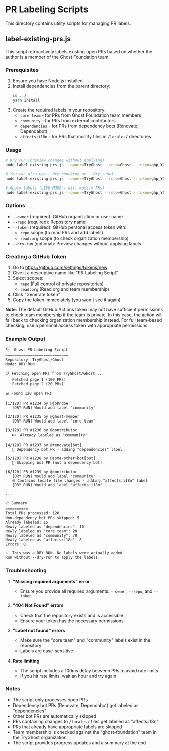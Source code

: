 # PR Labeling Scripts

This directory contains utility scripts for managing PR labels.

## label-existing-prs.js

This script retroactively labels existing open PRs based on whether the author is a member of the Ghost Foundation team.

### Prerequisites

1. Ensure you have Node.js installed
2. Install dependencies from the parent directory:
   ```bash
   cd ../
   yarn install
   ```
3. Create the required labels in your repository:
   - `core team` - for PRs from Ghost Foundation team members
   - `community` - for PRs from external contributors
   - `dependencies` - for PRs from dependency bots (Renovate, Dependabot)
   - `affects:i18n` - for PRs that modify files in `/locales/` directories

### Usage

```bash
# Dry run (preview changes without applying)
node label-existing-prs.js --owner=TryGhost --repo=Ghost --token=ghp_YOUR_TOKEN --dry-run

# You can also use --dry-run=true or --dry-run=1
node label-existing-prs.js --owner=TryGhost --repo=Ghost --token=ghp_YOUR_TOKEN --dry-run=true

# Apply labels (LIVE MODE - will modify PRs)
node label-existing-prs.js --owner=TryGhost --repo=Ghost --token=ghp_YOUR_TOKEN
```

### Options

- `--owner` (required): GitHub organization or user name
- `--repo` (required): Repository name
- `--token` (required): GitHub personal access token with:
  - `repo` scope (to read PRs and add labels)
  - `read:org` scope (to check organization membership)
- `--dry-run` (optional): Preview changes without applying labels

### Creating a GitHub Token

1. Go to https://github.com/settings/tokens/new
2. Give it a descriptive name like "PR Labeling Script"
3. Select scopes:
   - `repo` (Full control of private repositories)
   - `read:org` (Read org and team membership)
4. Click "Generate token"
5. Copy the token immediately (you won't see it again)

**Note**: The default GitHub Actions token may not have sufficient permissions to check team membership if the team is private. In this case, the action will fall back to checking organization membership instead. For full team-based checking, use a personal access token with appropriate permissions.

### Example Output

```
🏷️  Ghost PR Labeling Script
============================
Repository: TryGhost/Ghost
Mode: DRY RUN

📋 Fetching open PRs from TryGhost/Ghost...
   Fetched page 1 (100 PRs)
   Fetched page 2 (20 PRs)

📊 Found 120 open PRs

[1/120] PR #1234 by @johndoe
   [DRY RUN] Would add label "community"

[2/120] PR #1235 by @ghost-member
   [DRY RUN] Would add label "core team"

[3/120] PR #1236 by @contributor
   ⏭️  Already labeled as "community"

[4/120] PR #1237 by @renovate[bot]
   🤖 Dependency bot PR - adding "dependencies" label

[5/120] PR #1238 by @some-other-bot[bot]
   🤖 Skipping bot PR (not a dependency bot)

[6/120] PR #1239 by @contributor
   [DRY RUN] Would add label "community"
   🌐 Contains locale file changes - adding "affects:i18n" label
   [DRY RUN] Would add label "affects:i18n"

...

📈 Summary
==========
Total PRs processed: 120
Non-dependency bot PRs skipped: 5
Already labeled: 15
Newly labeled as "dependencies": 10
Newly labeled as "core team": 20
Newly labeled as "community": 70
Newly labeled as "affects:i18n": 8
Errors: 0

⚠️  This was a DRY RUN. No labels were actually added.
Run without --dry-run to apply the labels.
```

### Troubleshooting

1. **"Missing required arguments" error**
   - Ensure you provide all required arguments: `--owner`, `--repo`, and `--token`

2. **"404 Not Found" errors**
   - Check that the repository exists and is accessible
   - Ensure your token has the necessary permissions

3. **"Label not found" errors**
   - Make sure the "core team" and "community" labels exist in the repository
   - Labels are case-sensitive

4. **Rate limiting**
   - The script includes a 100ms delay between PRs to avoid rate limits
   - If you hit rate limits, wait an hour and try again

### Notes

- The script only processes open PRs
- Dependency bot PRs (Renovate, Dependabot) get labeled as "dependencies"
- Other bot PRs are automatically skipped
- PRs containing changes to `/locales/` files get labeled as "affects:i18n"
- PRs that already have appropriate labels are skipped
- Team membership is checked against the "ghost-foundation" team in the TryGhost organization
- The script provides progress updates and a summary at the end
